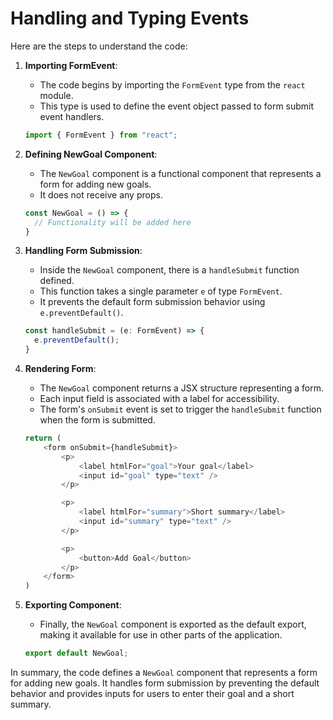 # Handling and Typing Events

Here are the steps to understand the code:

1. **Importing FormEvent**:
   - The code begins by importing the `FormEvent` type from the `react` module.
   - This type is used to define the event object passed to form submit event handlers.

   ```javascript
   import { FormEvent } from "react";
   ```

2. **Defining NewGoal Component**:
   - The `NewGoal` component is a functional component that represents a form for adding new goals.
   - It does not receive any props.

   ```javascript
   const NewGoal = () => {
     // Functionality will be added here
   }
   ```

3. **Handling Form Submission**:
   - Inside the `NewGoal` component, there is a `handleSubmit` function defined.
   - This function takes a single parameter `e` of type `FormEvent`.
   - It prevents the default form submission behavior using `e.preventDefault()`.

   ```javascript
   const handleSubmit = (e: FormEvent) => {
     e.preventDefault();
   }
   ```

4. **Rendering Form**:
   - The `NewGoal` component returns a JSX structure representing a form.
   - Each input field is associated with a label for accessibility.
   - The form's `onSubmit` event is set to trigger the `handleSubmit` function when the form is submitted.

   ```javascript
   return (
       <form onSubmit={handleSubmit}>
           <p>
               <label htmlFor="goal">Your goal</label>
               <input id="goal" type="text" />
           </p>

           <p>
               <label htmlFor="summary">Short summary</label>
               <input id="summary" type="text" />
           </p>

           <p>
               <button>Add Goal</button>
           </p>
       </form>
   )
   ```

5. **Exporting Component**:
   - Finally, the `NewGoal` component is exported as the default export, making it available for use in other parts of the application.

   ```javascript
   export default NewGoal;
   ```

In summary, the code defines a `NewGoal` component that represents a form for adding new goals. It handles form submission by preventing the default behavior and provides inputs for users to enter their goal and a short summary.